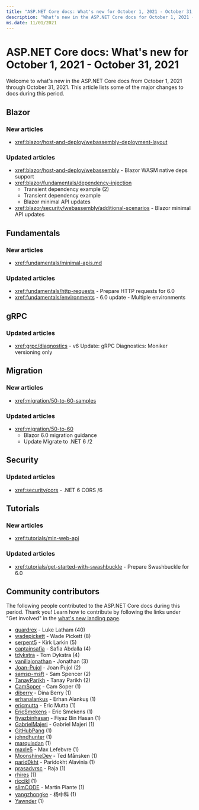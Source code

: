```yaml
---
title: "ASP.NET Core docs: What's new for October 1, 2021 - October 31, 2021"
description: "What's new in the ASP.NET Core docs for October 1, 2021 - October 31, 2021."
ms.date: 11/01/2021
---
```


# ASP.NET Core docs: What's new for October 1, 2021 - October 31, 2021

Welcome to what's new in the ASP.NET Core docs from October 1, 2021 through October 31, 2021. This article lists some of the major changes to docs during this period.

## Blazor

### New articles

- <xref:blazor/host-and-deploy/webassembly-deployment-layout>

### Updated articles

- <xref:blazor/host-and-deploy/webassembly> - Blazor WASM native deps support
- <xref:blazor/fundamentals/dependency-injection>
  - Transient dependency example (2)
  - Transient dependency example
  - Blazor minimal API updates
- <xref:blazor/security/webassembly/additional-scenarios> - Blazor minimal API updates

## Fundamentals

### New articles

- <xref:fundamentals/minimal-apis.md>

### Updated articles

- <xref:fundamentals/http-requests> - Prepare HTTP requests for 6.0
- <xref:fundamentals/environments> - 6.0 update - Multiple environments

## gRPC

### Updated articles

- <xref:grpc/diagnostics> - v6 Update: gRPC Diagnostics: Moniker versioning only

## Migration

### New articles

- <xref:migration/50-to-60-samples>

### Updated articles

- <xref:migration/50-to-60>
  - Blazor 6.0 migration guidance
  - Update Migrate to .NET 6 /2

## Security

### Updated articles

- <xref:security/cors> - .NET 6 CORS /6

## Tutorials

### New articles

- <xref:tutorials/min-web-api>

### Updated articles

- <xref:tutorials/get-started-with-swashbuckle> - Prepare Swashbuckle for 6.0

## Community contributors

The following people contributed to the ASP.NET Core docs during this period. Thank you! Learn how to contribute by following the links under "Get involved" in the [what's new landing page](index.yml).

- [guardrex](https://github.com/guardrex) - Luke Latham (40)
- [wadepickett](https://github.com/wadepickett) - Wade Pickett (8)
- [serpent5](https://github.com/serpent5) - Kirk Larkin (5)
- [captainsafia](https://github.com/captainsafia) - Safia Abdalla (4)
- [tdykstra](https://github.com/tdykstra) - Tom Dykstra (4)
- [vanillajonathan](https://github.com/vanillajonathan) - Jonathan (3)
- [Joan-Pujol](https://github.com/Joan-Pujol) - Joan Pujol (2)
- [samsp-msft](https://github.com/samsp-msft) - Sam Spencer (2)
- [TanayParikh](https://github.com/TanayParikh) - Tanay Parikh (2)
- [CamSoper](https://github.com/CamSoper) - Cam Soper (1)
- [diberry](https://github.com/diberry) - Dina Berry (1)
- [erhanalankus](https://github.com/erhanalankus) - Erhan Alankuş (1)
- [ericmutta](https://github.com/ericmutta) - Eric Mutta (1)
- [EricSmekens](https://github.com/EricSmekens) - Eric Smekens (1)
- [fiyazbinhasan](https://github.com/fiyazbinhasan) - Fiyaz Bin Hasan (1)
- [GabrielMajeri](https://github.com/GabrielMajeri) - Gabriel Majeri (1)
- [GitHubPang](https://github.com/GitHubPang) (1)
- [johndhunter](https://github.com/johndhunter) (1)
- [marquisdan](https://github.com/marquisdan) (1)
- [maxle5](https://github.com/maxle5) - Max Lefebvre (1)
- [MoonshineDev](https://github.com/MoonshineDev) - Ted Månsken (1)
- [parid0kht](https://github.com/parid0kht) - Paridokht Alavinia (1)
- [prasadvrsc](https://github.com/prasadvrsc) - Raja (1)
- [rhires](https://github.com/rhires) (1)
- [riccikl](https://github.com/riccikl) (1)
- [slimCODE](https://github.com/slimCODE) - Martin Plante (1)
- [yangzhongke](https://github.com/yangzhongke) - 杨中科 (1)
- [Yawnder](https://github.com/Yawnder) (1)
